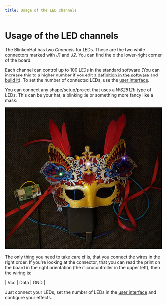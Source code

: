 ```yaml
---
title: Usage of the LED channels
---
```

# Usage of the LED channels

The BlinkenHat has two *Channels* for LEDs.
These are the two white connectors marked with *J1* and *J2*.
You can find the o the lower-right corner of the board.

Each channel can control up to 100 LEDs in the standard software
(You can increase this to a higher number if you edit a [definition in the software](https://github.com/Retardigrades/blinkenhat/blob/master/lib/LEDBand/LEDBand.h#L7) and [build it](dev_build_system)).
To set the number of connected LEDs, use the [user interface](usage_user_interface).

You can connect any shape/setup/project that uses a *WS2812b* type of LEDs.
This can be your hat, a blinking tie or something more fancy like a mask:

![mask example](images/usage_led_channels_mask.jpg)

The only thing you need to take care of is, that you connect the wires in the right order.
If you're looking at the connector, that you can read the print on the board in the right orientation (the microcontroller in the upper left), then the wiring is:

| Vcc | Data | GND |

Just connect your LEDs, set the number of LEDs in the [user interface](usage_user_interface) and configure your effects.
